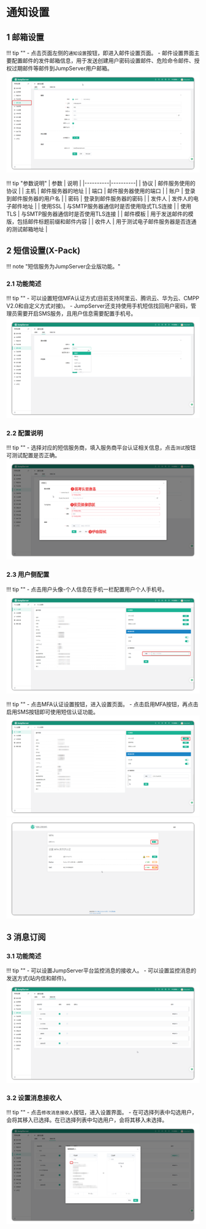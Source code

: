 # 通知设置

## 1 邮箱设置
!!! tip ""
    - 点击页面左侧的`通知设置`按钮，即进入邮件设置页面。
    - 邮件设置界面主要配置邮件的发件邮箱信息，用于发送创建用户密码设置邮件、危险命令邮件、授权过期邮件等邮件到JumpServer用户邮箱。
![V4_systemsetting_notification_settings1](../../../img/V4_systemsetting_notification_settings1.png)

!!! tip "参数说明"
| 参数 | 说明 |
|----------|----------|
| 协议 | 邮件服务使用的协议 |
| 主机 | 邮件服务器的地址 |
| 端口 | 邮件服务器使用的端口 |
| 账户 | 登录到邮件服务器的用户名 |
| 密码 | 登录到邮件服务器的密码 |
| 发件人 | 发件人的电子邮件地址 |
| 使用SSL | 与SMTP服务器通信时是否使用隐式TLS连接 |
| 使用TLS | 与SMTP服务器通信时是否使用TLS连接 |
| 邮件模板 | 用于发送邮件的模版，包括邮件标题前缀和邮件内容 |
| 收件人 | 用于测试电子邮件服务器是否连通的测试邮箱地址 |

## 2 短信设置(X-Pack)
!!! note "短信服务为JumpServer企业版功能。"

### 2.1 功能简述
!!! tip ""
    - 可以设置短信MFA认证方式(目前支持阿里云、腾讯云、华为云、CMPP V2.0和自定义方式对接)。
    - JumpServer还支持使用手机短信找回用户密码，管理员需要开启SMS服务，且用户信息需要配置手机号。
![V4_systemsetting_notification_settings1](../../../img/V4_systemsetting_notification_settings2.png)

### 2.2 配置说明
!!! tip ""
    - 选择对应的短信服务商，填入服务商平台认证相关信息，点击`测试`按钮可测试配置是否正确。
![V4_systemsetting_notification_settings1](../../../img/V4_systemsetting_notification_settings3.png)

### 2.3 用户侧配置
!!! tip ""
    - 点击用户头像-个人信息在手机一栏配置用户个人手机号。
![V4_systemsetting_notification_settings1](../../../img/V4_systemsetting_notification_settings4.png)

!!! tip ""
    - 点击MFA认证设置按钮，进入设置页面。
    - 点击启用MFA按钮，再点击启用SMS按钮即可使用短信认证功能。
![V4_systemsetting_notification_settings1](../../../img/V4_systemsetting_notification_settings5.png)
![V4_systemsetting_notification_settings1](../../../img/V4_systemsetting_notification_settings6.png)

## 3 消息订阅
### 3.1 功能简述
!!! tip ""
    - 可以设置JumpServer平台监控消息的接收人。
    - 可以设置监控消息的发送方式(站内信和邮件)。
![V4_systemsetting_notification_settings1](../../../img/V4_systemsetting_notification_settings7.png)
### 3.2 设置消息接收人
!!! tip ""
    - 点击`修改消息接收人`按钮，进入设置界面。
    - 在可选择列表中勾选用户，会将其移入已选择。在已选择列表中勾选用户，会将其移入未选择。
![V4_systemsetting_notification_settings1](../../../img/V4_systemsetting_notification_settings8.png)